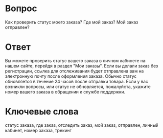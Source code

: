 # Вопрос
Как проверить статус моего заказа? Где мой заказ? Мой заказ отправлен?

# Ответ
Вы можете проверить статус вашего заказа в личном кабинете на нашем сайте, перейдя в раздел "Мои заказы". Если вы делали заказ без регистрации, ссылка для отслеживания будет отправлена вам на электронную почту после оформления заказа. Обычно статус обновляется в течение 24 часов после отправки товара. Если у вас возникли вопросы, или статус не обновляется, пожалуйста, укажите номер вашего заказа в обращении к службе поддержки.

# Ключевые слова
статус заказа, где заказ, отследить заказ, мой заказ, отправлен, личный кабинет, номер заказа, трекинг